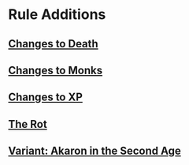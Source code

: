 # Rule Additions
## [Changes to Death](<./Arth'Galad/Akaron/Rule Additions/Changes to Death.md>)
## [Changes to Monks](<./Arth'Galad/Akaron/Rule Additions/Changes to Monks.md>)
## [Changes to XP](<./Arth'Galad/Akaron/Rule Additions/Changes to XP.md>)
## [The Rot](<./Arth'Galad/Akaron/Rule Additions/The Rot.md>)
## [Variant: Akaron in the Second Age](<./Arth'Galad/Akaron/Rule Additions/Variant: Akaron in the Second Age.md>)
